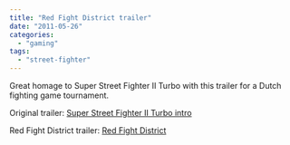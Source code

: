 ```yaml
---
title: "Red Fight District trailer"
date: "2011-05-26"
categories: 
  - "gaming"
tags: 
  - "street-fighter"
---
```


Great homage to Super Street Fighter II Turbo with this trailer for a Dutch fighting game tournament.

Original trailer: [Super Street Fighter II Turbo intro](http://youtu.be/vdbZFYuPpkA)

Red Fight District trailer: [Red Fight District](http://youtu.be/yDfJfhI-kns)
